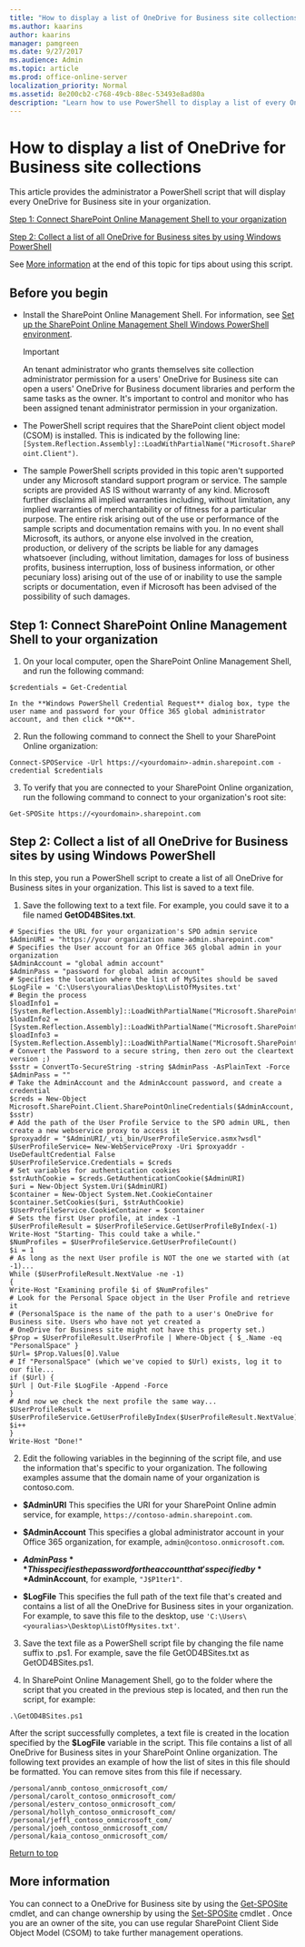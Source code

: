 ```yaml
---
title: "How to display a list of OneDrive for Business site collections"
ms.author: kaarins
author: kaarins
manager: pamgreen
ms.date: 9/27/2017
ms.audience: Admin
ms.topic: article
ms.prod: office-online-server
localization_priority: Normal
ms.assetid: 8e200cb2-c768-49cb-88ec-53493e8ad80a
description: "Learn how to use PowerShell to display a list of every OneDrive in your organization."
---
```


# How to display a list of OneDrive for Business site collections

This article provides the administrator a PowerShell script that will display every OneDrive for Business site in your organization. 
  
[Step 1: Connect SharePoint Online Management Shell to your organization](how-to-display-a-list-of-onedrive-for-business-site-collections.md#BKMK_Step1)
  
[Step 2: Collect a list of all OneDrive for Business sites by using Windows PowerShell](how-to-display-a-list-of-onedrive-for-business-site-collections.md#BKMK_Step2)
  
See [More information](how-to-display-a-list-of-onedrive-for-business-site-collections.md#BKMK_MoreInfo) at the end of this topic for tips about using this script. 
  
## Before you begin
<a name="BKMK_Before"> </a>

- Install the SharePoint Online Management Shell. For information, see [Set up the SharePoint Online Management Shell Windows PowerShell environment](https://go.microsoft.com/fwlink/p/?LinkID=286318).
    
    > [!IMPORTANT]
    > An tenant administrator who grants themselves site collection administrator permission for a users' OneDrive for Business site can open a users' OneDrive for Business document libraries and perform the same tasks as the owner. It's important to control and monitor who has been assigned tenant administrator permission in your organization. 
  
- The PowerShell script requires that the SharePoint client object model (CSOM) is installed. This is indicated by the following line:  `[System.Reflection.Assembly]::LoadWithPartialName("Microsoft.SharePoint.Client")`.
    
- The sample PowerShell scripts provided in this topic aren't supported under any Microsoft standard support program or service. The sample scripts are provided AS IS without warranty of any kind. Microsoft further disclaims all implied warranties including, without limitation, any implied warranties of merchantability or of fitness for a particular purpose. The entire risk arising out of the use or performance of the sample scripts and documentation remains with you. In no event shall Microsoft, its authors, or anyone else involved in the creation, production, or delivery of the scripts be liable for any damages whatsoever (including, without limitation, damages for loss of business profits, business interruption, loss of business information, or other pecuniary loss) arising out of the use of or inability to use the sample scripts or documentation, even if Microsoft has been advised of the possibility of such damages.
    
## Step 1: Connect SharePoint Online Management Shell to your organization
<a name="BKMK_Step1"> </a>

1. On your local computer, open the SharePoint Online Management Shell, and run the following command:
    
  ```
  $credentials = Get-Credential
  ```

    In the **Windows PowerShell Credential Request** dialog box, type the user name and password for your Office 365 global administrator account, and then click **OK**.
    
2. Run the following command to connect the Shell to your SharePoint Online organization:
    
  ```
  Connect-SPOService -Url https://<yourdomain>-admin.sharepoint.com -credential $credentials
  ```

3. To verify that you are connected to your SharePoint Online organization, run the following command to connect to your organization's root site:
    
  ```
  Get-SPOSite https://<yourdomain>.sharepoint.com
  ```

## Step 2: Collect a list of all OneDrive for Business sites by using Windows PowerShell
<a name="BKMK_Step2"> </a>

In this step, you run a PowerShell script to create a list of all OneDrive for Business sites in your organization. This list is saved to a text file.
  
1. Save the following text to a text file. For example, you could save it to a file named **GetOD4BSites.txt**. 
    
  ```
  # Specifies the URL for your organization's SPO admin service
  $AdminURI = "https://your organization name-admin.sharepoint.com"
  # Specifies the User account for an Office 365 global admin in your organization
  $AdminAccount = "global admin account"
  $AdminPass = "password for global admin account"
  # Specifies the location where the list of MySites should be saved
  $LogFile = 'C:\Users\youralias\Desktop\ListOfMysites.txt'
  # Begin the process
  $loadInfo1 = [System.Reflection.Assembly]::LoadWithPartialName("Microsoft.SharePoint.Client")
  $loadInfo2 = [System.Reflection.Assembly]::LoadWithPartialName("Microsoft.SharePoint.Client.Runtime")
  $loadInfo3 = [System.Reflection.Assembly]::LoadWithPartialName("Microsoft.SharePoint.Client.UserProfiles")
  # Convert the Password to a secure string, then zero out the cleartext version ;)
  $sstr = ConvertTo-SecureString -string $AdminPass -AsPlainText -Force
  $AdminPass = ""
  # Take the AdminAccount and the AdminAccount password, and create a credential
  $creds = New-Object Microsoft.SharePoint.Client.SharePointOnlineCredentials($AdminAccount, $sstr)
  # Add the path of the User Profile Service to the SPO admin URL, then create a new webservice proxy to access it
  $proxyaddr = "$AdminURI/_vti_bin/UserProfileService.asmx?wsdl"
  $UserProfileService= New-WebServiceProxy -Uri $proxyaddr -UseDefaultCredential False
  $UserProfileService.Credentials = $creds
  # Set variables for authentication cookies
  $strAuthCookie = $creds.GetAuthenticationCookie($AdminURI)
  $uri = New-Object System.Uri($AdminURI)
  $container = New-Object System.Net.CookieContainer
  $container.SetCookies($uri, $strAuthCookie)
  $UserProfileService.CookieContainer = $container
  # Sets the first User profile, at index -1
  $UserProfileResult = $UserProfileService.GetUserProfileByIndex(-1)
  Write-Host "Starting- This could take a while."
  $NumProfiles = $UserProfileService.GetUserProfileCount()
  $i = 1
  # As long as the next User profile is NOT the one we started with (at -1)...
  While ($UserProfileResult.NextValue -ne -1) 
  {
  Write-Host "Examining profile $i of $NumProfiles"
  # Look for the Personal Space object in the User Profile and retrieve it
  # (PersonalSpace is the name of the path to a user's OneDrive for Business site. Users who have not yet created a 
  # OneDrive for Business site might not have this property set.)
  $Prop = $UserProfileResult.UserProfile | Where-Object { $_.Name -eq "PersonalSpace" } 
  $Url= $Prop.Values[0].Value
  # If "PersonalSpace" (which we've copied to $Url) exists, log it to our file...
  if ($Url) {
  $Url | Out-File $LogFile -Append -Force
  }
  # And now we check the next profile the same way...
  $UserProfileResult = $UserProfileService.GetUserProfileByIndex($UserProfileResult.NextValue)
  $i++
  }
  Write-Host "Done!"
  ```

2. Edit the following variables in the beginning of the script file, and use the information that's specific to your organization. The following examples assume that the domain name of your organization is contoso.com.
    
  - **$AdminURI** This specifies the URI for your SharePoint Online admin service, for example,  `https://contoso-admin.sharepoint.com`.
    
  - **$AdminAccount** This specifies a global administrator account in your Office 365 organization, for example,  `admin@contoso.onmicrosoft.com`.
    
  - **$AdminPass** This specifies the password for the account that's specified by **$AdminAccount**, for example,  `"J$P1ter1"`.
    
  - **$LogFile** This specifies the full path of the text file that's created and contains a list of all the OneDrive for Business sites in your organization. For example, to save this file to the desktop, use  `'C:\Users\<youralias>\Desktop\ListOfMysites.txt'`. 
    
3. Save the text file as a PowerShell script file by changing the file name suffix to .ps1. For example, save the file GetOD4BSites.txt as GetOD4BSites.ps1.
    
4. In SharePoint Online Management Shell, go to the folder where the script that you created in the previous step is located, and then run the script, for example:
    
  ```
  .\GetOD4BSites.ps1
  ```

After the script successfully completes, a text file is created in the location specified by the **$LogFile** variable in the script. This file contains a list of all OneDrive for Business sites in your SharePoint Online organization. The following text provides an example of how the list of sites in this file should be formatted. You can remove sites from this file if necessary. 
  
```
/personal/annb_contoso_onmicrosoft_com/
/personal/carolt_contoso_onmicrosoft_com/
/personal/esterv_contoso_onmicrosoft_com/
/personal/hollyh_contoso_onmicrosoft_com/
/personal/jeffl_contoso_onmicrosoft_com/
/personal/joeh_contoso_onmicrosoft_com/
/personal/kaia_contoso_onmicrosoft_com/

```

[Return to top](how-to-display-a-list-of-onedrive-for-business-site-collections.md#BKMK_Intro)
  
## More information
<a name="BKMK_MoreInfo"> </a>

You can connect to a OneDrive for Business site by using the [Get-SPOSite](https://technet.microsoft.com/library/fp161380.aspx) cmdlet, and can change ownership by using the [Set-SPOSite](https://technet.microsoft.com/library/fp161394.aspx) cmdlet . Once you are an owner of the site, you can use regular SharePoint Client Side Object Model (CSOM) to take further management operations. 
  

